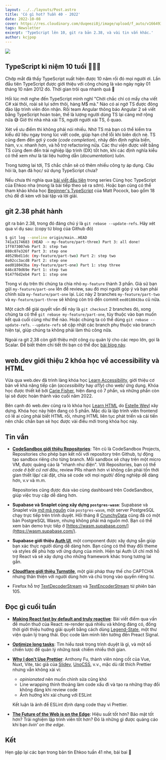 ```yaml
---
layout: ../../layouts/Post.astro
title: 'Có gì hot? Tuần 40 - 2022'
date: 2022-10-08
cover: https://res.cloudinary.com/duqeezi8j/image/upload/f_auto/v1664939098/ehkoo/newsletters/w40-2022.png
tags: Newsletter
excerpt: 'TypeScript lên 10, git ra bản 2.38, và vài tin vắn khác.'
author: kcjpop
---
```


![](https://res.cloudinary.com/duqeezi8j/image/upload/f_auto/v1664939098/ehkoo/newsletters/w40-2022.png)

## TypeScript kỉ niệm 10 tuổi 🥳🎂🎉

Chớp mắt đã thấy TypeScript xuất hiện được 10 năm rồi đó mọi người ơi. Lần đầu tiên TypeScript được giới thiệu với công chúng là vào ngày ngày 01 tháng 10 năm 2012 đó. Thời gian trôi qua nhanh quá 🥲

Hồi lúc mới nghe đến TypeScript mình nghĩ "Chời chắc chỉ có mấy cha viết C# xài thôi, roài sẽ lụi sớm thôi, hàng M$ mà." Nào có ai ngờ TS được đông đảo lập trình viên đón nhận. Rồi team Angular thông báo Angular 2 sẽ viết bằng TypeScript hoàn toàn, thế là lượng người dùng TS lại càng mở rộng nữa 😅 Giờ thì nhà nhà xài TS, người người xài TS, ồ quao.

Xét về ưu điểm thì không phải nói nhiều. Nhờ TS mà bạn có thể kiểm tra kiểu dữ liệu ngay trong lúc viết code, giúp hạn chế lỗi khi biên dịch nè. TS cũng đem đến gợi ý code (_code completion_), nhảy đến định nghĩa biến, hàm, v.v. nhanh hơn, và hỗ trợ refactoring nữa. Các thư viện được viết bằng TS cũng đem đến trải nghiệp lập trình (DX) tốt hơn, khi các định nghĩa kiểu có thể xem như là tài liệu hướng dẫn (_documentation_) luôn.

Trong tương lai tới, TS chắc chắn sẽ có thêm nhiều công ty áp dụng. Câu hỏi là, bạn đã học/ sử dụng TypeScript chưa?

Nếu chưa thì nghía qua [bài viết đầu tiên](https://ehkoo.com/bai-viet/learn-typescript-together-basics) trong series Cùng học TypeScript của Ehkoo nha (mong là bài tiếp theo sẽ ra sớm). Hoặc bạn cũng có thể tham khảo khóa học [Beginner's TypeScript](https://www.totaltypescript.com/tutorials/beginners-typescript) của Matt Pocock, bao gồm 18 chủ đề đi kèm với bài tập và lời giải.

## git 2.38 phát hành

git ra bản 2.38, trong đó đáng chú ý là `git rebase --update-refs`. Hãy xét qua ví dụ sau: (copy từ blog của Github đó)

```bash
$ git log --oneline origin/main..HEAD
741a3174683 (HEAD -> my-feature/part-three) Part 3: all done!
1ff073007eb Part 3: step two
880c07e326f Part 3: step one
40529bd11dc (my-feature/part-two) Part 2: step two
0a92cc3acd8 Part 2: step one
eed018043ba (my-feature/part-one) Part 1: step three
646c870d69e Part 1: step two
9147f6d2eb4 Part 1: step one
```

Trong ví dụ trên thì chúng ta chia nhỏ `my-feature` thành 3 phần. Giả sử bạn gửi `my-feature/part-one` lên để review, sau đó mọi người góp ý và bạn phải chỉnh sửa `my-feature/part-one` lại. Lúc này 2 branches `my-feature/part-two` và `my-feature/part-three` sẽ không còn trỏ đến commit `eed018043ba` cũ nữa.

Một cách để giải quyết vấn đề này là `git checkout` 2 branches đó, xong chúng ta có thể `git rebase my-feature/part-one`, tùy thuộc vào bạn muốn kết quả cuối cùng như thế nào. Hoặc chúng ta có thể dùng `git rebase --update-refs`. `--update-refs` sẽ cập nhật các branch phụ thuộc vào branch hiện tại, giúp chúng ta không phải làm thủ công nữa.

Ngoài ra git 2.38 còn giới thiệu một công cụ quản lý cho các repo lớn, gọi là Scalar. Để biết thêm chi tiết thì bạn có thể đọc [bài blog này](https://github.blog/2022-10-03-highlights-from-git-2-38/#a-repository-management-tool-for-large-repositories).

## web.dev giới thiệu 2 khóa học về accessibility và HTML

Vừa qua web.dev đã trình làng khóa học [Learn Accessibility](https://web.dev/learn/accessibility/), giới thiệu cơ bản về khả năng tiếp cận (_accessibility_ hay _a11y_) cho web/ ứng dụng. Khóa học được thiết kế bởi [Carie Fisher](https://twitter.com/cariefisher), hiện đang có 7 phần, và những phần còn lại sẽ được hoàn thành vào cuối năm 2022.

Bên cạnh đó web.dev cũng ra lò khóa học [Learn HTML](https://web.dev/learn/html/) do [Estelle Weyl](https://twitter.com/estellevw) xây dựng. Khóa học này hiện đang có 5 phần. Mặc dù là lập trình viên frontend có lẽ ai cũng phải biết HTML rồi, nhưng HTML liên tục phát triển và cải tiến nên chắc chắn bạn sẽ học được vài điều mới trong khóa học này.

## Tin vắn

- [**CodeSandbox giới thiệu Repositories**](https://codesandbox.io/post/a-unified-codesandbox-experience): Tên cũ là CodeSandbox Projects, Repositories cho phép bạn kết nối với repository trên Github, tự động tạo sandbox riêng cho từng branch. Mỗi sandbox sẽ chạy trên một micro VM, được quảng cáo là "nhanh như điện". Với Repositories, bạn có thể _code ở bất cứ nơi đâu_, review PRs nhanh hơn vì không cần phải tốn thời gian thiết lập/ cài đặt, chia sẻ code với mọi người/ đồng nghiệp dễ dàng hơn, v.v và m.m.

  Repositories cũng được đưa vào cùng dashboard trên CodeSandbox, giúp việc truy cập dễ dàng hơn.

- **Supabase và Snaplet cùng xây dựng `postgres-wasm`**: Supabase và Snaplet vừa [mở mã nguồn](https://supabase.com/blog/postgres-wasm) của `postgres-wasm`, một server PostgreSQL chạy trực tiếp trên trình duyệt. Hồi tháng 8 [CrunchyData](https://www.crunchydata.com/blog/learn-postgres-at-the-playground) cũng đã có một bản PostgreSQL Wasm, nhưng không phải mã nguồn mở. Bạn có thể xem bản demo trực tiếp ở [https://wasm.supabase.com/](https://wasm.supabase.com/).

- **Supabase giới thiệu [Auth UI](https://supabase.com/docs/guides/auth/auth-helpers/auth-ui)**, một component được xây dựng sẵn giúp bạn xác thực người dùng dễ dàng hơn. Bạn cũng có thể thay đổi theme và styles để phù hợp với ứng dụng của mình. Hiện tại Auth UI chỉ mới hỗ trợ React và sẽ xây dựng cho những framework khác trong tương lai gần.

- [**Cloudflare giới thiệu Turnstile**](https://blog.cloudflare.com/turnstile-private-captcha-alternative/), một giải pháp thay thế cho CAPTCHA nhưng thân thiện với người dùng hơn và chú trọng vào quyền riêng tư.

- Firefox hỗ trợ [TextDecoderStream](https://developer.mozilla.org/docs/Web/API/TextDecoderStream) và [TextEncoderStream](https://developer.mozilla.org/docs/Web/API/TextEncoderStream) từ phiên bản 105.

## Đọc gì cuối tuần

- [**Making React fast by default and truly reactive**](https://legendapp.com/open-source/legend-state/): Bài viết điểm qua vấn đề muôn thuở của React: re-render quá nhiều và không đáng có, đồng thời giới thiệu hướng giải quyết bằng cách dùng [Legend-State](https://www.legendapp.com/open-source/state/), một thư viện quản lý trạng thái. Đọc code làm mình liên tưởng đến Preact Signal.

- [**Optimize long tasks**](https://web.dev/optimize-long-tasks/): Tìm hiểu _task_ trong trình duyệt là gì, và một số chiến lược để quản lý những _task_ chiếm nhiều thời gian.

- [**Why I don't Use Prettier**](https://antfu.me/posts/why-not-prettier): Anthony Fu, thành viên nòng cốt của Vue, Nuxt, Vite, tác giả của [Slidev](https://github.com/slidevjs/slidev), [UnoCSS](https://github.com/antfu/unocss), v.v., mặc dù rất thích Prettier nhưng vẫn không xài vì:

  - _opinionated_ nên muốn chỉnh sửa cũng khó
  - Line wrapping thỉnh thoảng làm code xấu đi và tạo ra những thay đổi không đáng khi review code
  - Ảnh hưởng khi xài chung với ESLint

  Kết luận là ảnh để ESLint định dạng code thay vì Prettier.

- [**The Future of the Web is on the Edge**](https://deno.com/blog/the-future-of-web-is-on-the-edge): Hiệu suất tốt hơn? Bảo mật tốt hơn? Trải nghiệm lập trình viên tốt hơn? Đó là những gì được quảng cáo khi bạn _livin’ on the edge_.

## Kết

Hẹn gặp lại các bạn trong bản tin Ehkoo tuần 41 nhe, bái bai 👋
